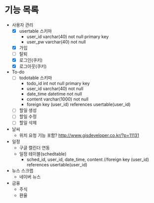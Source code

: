 # 기능 목록
- 사용자 관리
  - [x] usertable 스키마
    - user_id varchar(40) not null primary key
    - user_pw varchar(40) not null
  - [x] 가입
  - [ ] 탈퇴
  - [x] 로그인(쿠키)
  - [x] 로그아웃(쿠키)
- To-do
  - [ ] todotable 스키마
    - todo_id int not null primary key
    - user_id varchar(40) not null
    - date_time datetime not null
    - content varchar(1000) not null
    - foreign key (user_id) references usertable(user_id)
  - [ ] 할일 생성
  - [ ] 할일 수정
  - [ ] 할일 삭제
- 날씨
  - 위치 요청 기능 포함? http://www.gisdeveloper.co.kr/?p=11131
- 일정
  - 구글 캘린더 연동
  - 일정 테이블(schedtable)
    - sched_id, user_id, date_time, content //foreign key (user_id) references usertable(user_id)
- 뉴스 스크랩
  - 네이버 뉴스
- 금융
  - 주식
  - 환율
